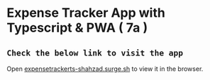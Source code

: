 # Expense Tracker App with Typescript & PWA ( 7a )

## `Check the below link to visit the app`

Open [expensetrackerts-shahzad.surge.sh](https://expensetrackerts-shahzad.surge.sh/) to view it in the browser.
